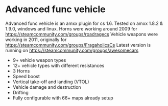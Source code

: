 # Advanced func vehicle

Advanced func vehicle is an amxx plugin for cs 1.6. Tested on amxx 1.8.2 & 1.9.0, windows and linux.
Horns were working around 2009 for https://steamcommunity.com/groups/roadragecs
Vehicle weapons were working in 2011, originally for https://steamcommunity.com/groups/FragaholicsCs
Latest version is running on https://steamcommunity.com/groups/awesomecars

 - 9+ vehicle weapon types
 - 12+ vehicle types with different resistances
 - 3 Horns
 - Speed boost
 - Vertical take-off and landing (VTOL)
 - Vehicle damage and destruction
 - Drifting
 - Fully configurable with 66+ maps already setup